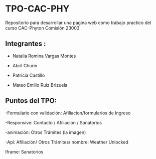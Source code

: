 # TPO-CAC-PHY
Repositorio para desarrollar una pagina web como trabajo practico del curso CAC-Phyton Comisión 23003


## Integrantes :

- Natalia Romina Vargas Montes

- Abril Churin

- Patricia Castillo

- Mateo Emilio Ruiz Brizuela



## Puntos del TPO:

-Formulario con validación: Afiliacion/formularios de Ingreso

-Responsive: Contacto / Afiliación / Sanatorios 

-animación: Otros Trámites (la imagen)

-Api: Afiliación/ Otros Trámites/ nombre: Weather  Unlocked

Iframe: Sanatorios
